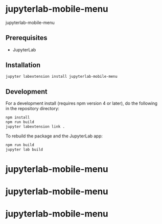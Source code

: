 # jupyterlab-mobile-menu

jupyterlab-mobile-menu


## Prerequisites

* JupyterLab

## Installation

```bash
jupyter labextension install jupyterlab-mobile-menu
```

## Development

For a development install (requires npm version 4 or later), do the following in the repository directory:

```bash
npm install
npm run build
jupyter labextension link .
```

To rebuild the package and the JupyterLab app:

```bash
npm run build
jupyter lab build
```

# jupyterlab-mobile-menu
# jupyterlab-mobile-menu
# jupyterlab-mobile-menu
